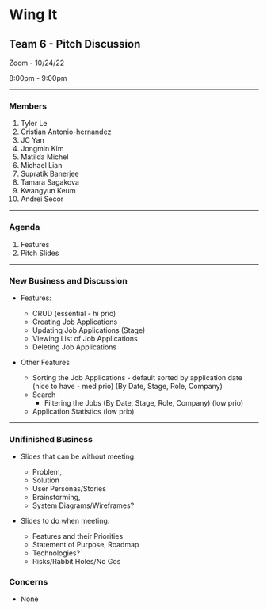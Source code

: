# Wing It

## Team 6 - Pitch Discussion

Zoom - 10/24/22

8:00pm - 9:00pm

<hr>

### Members

1. Tyler Le
2. Cristian Antonio-hernandez
3. JC Yan
4. Jongmin Kim
5. Matilda Michel
6. Michael Lian
7. Supratik Banerjee
8. Tamara Sagakova
9. Kwangyun Keum
10. Andrei Secor

<hr>

### Agenda

1. Features
2. Pitch Slides

<hr>

### New Business and Discussion

- Features:

  - CRUD (essential - hi prio)
  - Creating Job Applications
  - Updating Job Applications (Stage)
  - Viewing List of Job Applications
  - Deleting Job Applications

- Other Features
  - Sorting the Job Applications - default sorted by application date (nice to have - med prio) (By Date, Stage, Role, Company)
  - Search
    - Filtering the Jobs (By Date, Stage, Role, Company) (low prio)
  - Application Statistics (low prio)

<hr>
  
### Unifinished Business

- Slides that can be without meeting: 
  - Problem, 
  - Solution
  - User Personas/Stories
  - Brainstorming, 
  - System Diagrams/Wireframes?

- Slides to do when meeting:
  - Features and their Priorities
  - Statement of Purpose, Roadmap
  - Technologies?
  - Risks/Rabbit Holes/No Gos

### Concerns

- None
